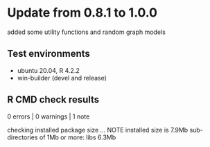 # Update from 0.8.1 to 1.0.0

added some utility functions and random graph models

## Test environments
* ubuntu 20.04, R 4.2.2
* win-builder (devel and release)

## R CMD check results

0 errors | 0 warnings | 1 note

checking installed package size ... NOTE
    installed size is  7.9Mb
    sub-directories of 1Mb or more:
      libs   6.3Mb
